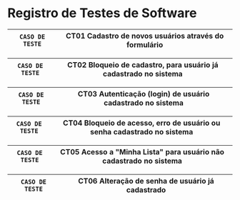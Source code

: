 # Registro de Testes de Software

|`CASO DE TESTE`| CT01 Cadastro de novos usuários através do formulário |
|:-----------:|:---------:|

|`CASO DE TESTE`| CT02 Bloqueio de cadastro, para usuário já cadastrado no sistema|
|:-----------:|:---------:|
 
|`CASO DE TESTE`| CT03 Autenticação (login) de usuário cadastrado no sistema|
|:-----------:|:---------:|

|`CASO DE TESTE`| CT04 Bloqueio de acesso, erro de usuário ou senha cadastrado no sistema|
|:-----------:|:---------:|

|`CASO DE TESTE`| CT05 Acesso a "Minha Lista" para usuário não cadastrado no sistema|
|:-----------:|:---------:|
 
|`CASO DE TESTE`| CT06 Alteração de senha de usuário já cadastrado|
|:-----------:|:---------:|
 
